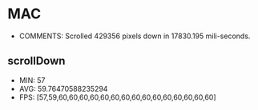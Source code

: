 # MAC
 - COMMENTS: Scrolled 429356 pixels down in 17830.195 mili-seconds.
## scrollDown
 - MIN: 57
 - AVG: 59.76470588235294
 - FPS: [57,59,60,60,60,60,60,60,60,60,60,60,60,60,60,60,60]

